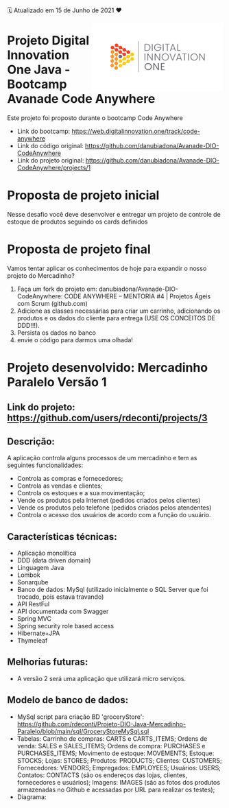 :spiral_calendar: Atualizado em 15 de Junho de 2021 :heart:

<img align="right" alt="GIF" height="160px" src="https://github.com/rdeconti/rdeconti-resources/blob/main/Digital%20Innovation%20One%20-%20Logotipo.png" />

# Projeto Digital Innovation One Java - Bootcamp Avanade Code Anywhere
Este projeto foi proposto durante o bootcamp Code Anywhere
- Link do bootcamp: https://web.digitalinnovation.one/track/code-anywhere
- Link do código original: https://github.com/danubiadona/Avanade-DIO-CodeAnywhere
- Link do projeto original: https://github.com/danubiadona/Avanade-DIO-CodeAnywhere/projects/1

# Proposta de projeto inicial
Nesse desafio você deve desenvolver e entregar um projeto de controle de estoque de produtos seguindo os cards definidos

# Proposta de projeto final
Vamos tentar aplicar os conhecimentos de hoje para expandir o nosso projeto do Mercadinho?
1) Faça um fork do projeto em: danubiadona/Avanade-DIO-CodeAnywhere: CODE ANYWHERE – MENTORIA #4 | Projetos Ágeis com Scrum (github.com)
2) Adicione as classes necessárias para criar um carrinho, adicionando os produtos e os dados do cliente para entrega (USE OS CONCEITOS DE DDD!!!).
3) Persista os dados no banco
4) envie o código para darmos uma olhada!  

# Projeto desenvolvido: Mercadinho Paralelo Versão 1

## Link do projeto: https://github.com/users/rdeconti/projects/3

## Descrição:
A aplicação controla alguns processos de um mercadinho e tem as seguintes funcionalidades:
- Controla as compras e fornecedores;
- Controla as vendas e clientes;
- Controla os estoques e a sua movimentação;
- Vende os produtos pela Internet (pedidos criados pelos clientes)
- Vende os produtos pelo telefone (pedidos criados pelos atendentes)
- Controla o acesso dos usuários de acordo com a função do usuário. 

## Características técnicas:
- Aplicação monolítica
- DDD (data driven domain)
- Linguagem Java
- Lombok
- Sonarqube
- Banco de dados: MySql (utilizado inicialmente o SQL Server que foi trocado, pois estava travando)
- API RestFul
- API documentada com Swagger  
- Spring MVC
- Spring security role based access
- Hibernate+JPA  
- Thymeleaf 

## Melhorias futuras:
- A versão 2 será uma aplicação que utilizará micro serviços.

## Modelo de banco de dados:
- MySql script para criação BD 'groceryStore': https://github.com/rdeconti/Projeto-DIO-Java-Mercadinho-Paralelo/blob/main/sql/GroceryStoreMySql.sql
- Tabelas:
  Carrinho de compras: CARTS e CARTS_ITEMS;
  Ordens de venda: SALES e SALES_ITEMS;
  Ordens de compra: PURCHASES e PURCHASES_ITEMS;
  Movimento de estoque: MOVEMENTS;
  Estoque: STOCKS;
  Lojas: STORES;
  Produtos: PRODUCTS;
  Clientes: CUSTOMERS;
  Fornecedores: VENDORS;
  Empregados: EMPLOYEES;
  Usuários: USERS;
  Contatos: CONTACTS (são os endereços das lojas, clientes, fornecedores e usuários);
  Imagens: IMAGES (são as fotos dos produtos armazenadas no Github e acessadas por URL para realizar os testes);
- Diagrama:



